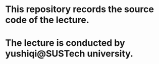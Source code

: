 # This repository records the source code of the lecture.
# The lecture is conducted by yushiqi@SUSTech university.
